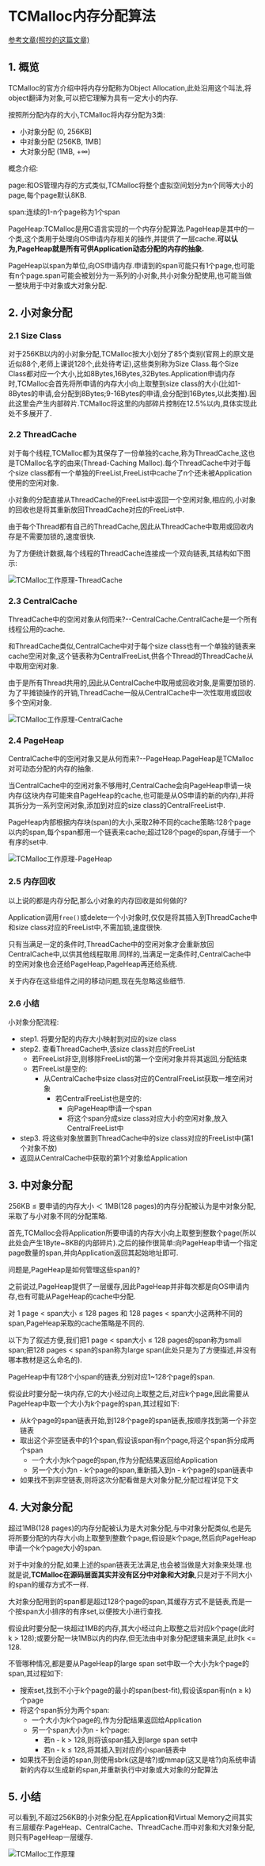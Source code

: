 # TCMalloc内存分配算法

[参考文章(照抄的这篇文章)](https://zhuanlan.zhihu.com/p/51432385)

## 1. 概览

TCMalloc的官方介绍中将内存分配称为Object Allocation,此处沿用这个叫法,将object翻译为对象,可以把它理解为具有一定大小的内存.

按照所分配内存的大小,TCMalloc将内存分配为3类:

- 小对象分配 (0, 256KB]
- 中对象分配 (256KB, 1MB]
- 大对象分配 (1MB, +∞)

概念介绍:

page:和OS管理内存的方式类似,TCMalloc将整个虚拟空间划分为n个同等大小的page,每个page默认8KB.

span:连续的1-n个page称为1个span

PageHeap:TCMalloc是用C语言实现的一个内存分配算法.PageHeap是其中的一个类,这个类用于处理向OS申请内存相关的操作,并提供了一层cache.**可以认为,PageHeap就是所有可供Application动态分配的内存的抽象.**

PageHeap以span为单位,向OS申请内存.申请到的span可能只有1个page,也可能有n个page.span可能会被划分为一系列的小对象,共小对象分配使用,也可能当做一整块用于中对象或大对象分配.

## 2. 小对象分配

### 2.1 Size Class

对于256KB以内的小对象分配,TCMalloc按大小划分了85个类别(官网上的原文是近似88个,老师上课说128个,此处待考证),这些类别称为Size Class.每个Size Class都对应一个大小,比如8Bytes,16Bytes,32Bytes.Application申请内存时,TCMalloc会首先将所申请的内存大小向上取整到size class的大小(比如1-8Bytes的申请,会分配到8Bytes;9-16Bytes的申请,会分配到16Bytes,以此类推).因此这里会产生内部碎片.TCMalloc将这里的内部碎片控制在12.5%以内,具体实现此处不多展开了.

### 2.2 ThreadCache

对于每个线程,TCMalloc都为其保存了一份单独的cache,称为ThreadCache,这也是TCMalloc名字的由来(Thread-Caching Malloc).每个ThreadCache中对于每个size class都有一个单独的FreeList,FreeList中cache了n个还未被Application使用的空闲对象.

小对象的分配直接从ThreadCache的FreeList中返回一个空闲对象,相应的,小对象的回收也是将其重新放回ThreadCache对应的FreeList中.

由于每个Thread都有自己的ThreadCache,因此从ThreadCache中取用或回收内存是不需要加锁的,速度很快.

为了方便统计数据,每个线程的ThreadCache连接成一个双向链表,其结构如下图示:

![TCMalloc工作原理-ThreadCache](../img/TCMalloc工作原理-ThreadCache.jpg)

### 2.3 CentralCache

ThreadCache中的空闲对象从何而来?--CentralCache.CentralCache是一个所有线程公用的cache.

和ThreadCache类似,CentralCache中对于每个size class也有一个单独的链表来cache空闲对象,这个链表称为CentralFreeList,供各个Thread的ThreadCache从中取用空闲对象.

由于是所有Thread共用的,因此从CentralCache中取用或回收对象,是需要加锁的.为了平摊锁操作的开销,ThreadCache一般从CentralCache中一次性取用或回收多个空闲对象.

![TCMalloc工作原理-CentralCache](../img/TCMalloc工作原理-CentralCache.jpg)

### 2.4 PageHeap

CentralCache中的空闲对象又是从何而来?--PageHeap.PageHeap是TCMalloc对可动态分配的内存的抽象.

当CentralCache中的空闲对象不够用时,CentralCache会向PageHeap申请一块内存(这块内存可能来自PageHeap的cache,也可能是从OS申请的新的内存),并将其拆分为一系列空闲对象,添加到对应的size class的CentralFreeList中.

PageHeap内部根据内存块(span)的大小,采取2种不同的cache策略:128个page以内的span,每个span都用一个链表来cache;超过128个page的span,存储于一个有序的set中.

![TCMalloc工作原理-PageHeap](../img/TCMalloc工作原理-PageHeap.jpg)

### 2.5 内存回收

以上说的都是内存分配,那么小对象的内存回收是如何做的?

Application调用`free()`或delete一个小对象时,仅仅是将其插入到ThreadCache中和size class对应的FreeList中,不需加锁,速度很快.

只有当满足一定的条件时,ThreadCache中的空闲对象才会重新放回CentralCache中,以供其他线程取用.同样的,当满足一定条件时,CentralCache中的空闲对象也会还给PageHeap,PageHeap再还给系统.

关于内存在这些组件之间的移动问题,现在先忽略这些细节.

### 2.6 小结

小对象分配流程:

- step1. 将要分配的内存大小映射到对应的size class
- step2. 查看ThreadCache中,该size class对应的FreeList
	- 若FreeList非空,则移除FreeList的第一个空闲对象并将其返回,分配结束
	- 若FreeList是空的:
		- 从CentralCache中size class对应的CentralFreeList获取一堆空闲对象
			- 若CentralFreeList也是空的:
				- 向PageHeap申请一个span
				- 将这个span分成size class对应大小的空闲对象,放入CentralFreeList中
- step3. 将这些对象放置到ThreadCache中的size class对应的FreeList中(第1个对象不放)
- 返回从CentralCache中获取的第1个对象给Application

## 3. 中对象分配

256KB ≤ 要申请的内存大小 ＜ 1MB(128 pages)的内存分配被认为是中对象分配,采取了与小对象不同的分配策略.

首先,TCMalloc会将Application所要申请的内存大小向上取整到整数个page(所以此处会产生1Byte~8KB的内部碎片).之后的操作很简单:向PageHeap申请一个指定page数量的span,并向Application返回其起始地址即可.

问题是,PageHeap是如何管理这些span的?

之前说过,PageHeap提供了一层缓存,因此PageHeap并非每次都是向OS申请内存,也有可能从PageHeap的cache中分配.

对 1 page < span大小 ≤ 128 pages 和 128 pages < span大小这两种不同的span,PageHeap采取的cache策略是不同的.

以下为了叙述方便,我们把1 page < span大小 ≤ 128 pages的span称为small span;把128 pages < span的span称为large span(此处只是为了方便描述,并没有哪本教材是这么命名的).

PageHeap中有128个小span的链表,分别对应1~128个page的span.

假设此时要分配一块内存,它的大小经过向上取整之后,对应k个page,因此需要从PageHeap中取一个大小为k个page的span,其过程如下:

- 从k个page的span链表开始,到128个page的span链表,按顺序找到第一个非空链表
- 取出这个非空链表中的1个span,假设该span有n个page,将这个span拆分成两个span
	- 一个大小为k个page的span,作为分配结果返回给Application
	- 另一个大小为n - k个page的span,重新插入到n - k个page的span链表中
- 如果找不到非空链表,则将这次分配看做是大对象分配,分配过程详见下文

## 4. 大对象分配

超过1MB(128 pages)的内存分配被认为是大对象分配,与中对象分配类似,也是先将所要分配的内存大小向上取整到整数个page,假设是k个page,然后向PageHeap申请一个k个page大小的span.

对于中对象的分配,如果上述的span链表无法满足,也会被当做是大对象来处理.也就是说,**TCMalloc在源码层面其实并没有区分中对象和大对象**,只是对于不同大小的span的缓存方式不一样.

大对象分配用到的span都是超过128个page的span,其缓存方式不是链表,而是一个按span大小排序的有序set,以便按大小进行查找.

假设此时要分配一块超过1MB的内存,其大小经过向上取整之后对应k个page(此时k > 128);或要分配一块1MB以内的内存,但无法由中对象分配逻辑来满足,此时k <= 128.

不管哪种情况,都是要从PageHeap的large span set中取一个大小为k个page的span,其过程如下:

- 搜索set,找到不小于k个page的最小的span(best-fit),假设该span有n(n ≥ k)个page
- 将这个span拆分为两个span:
	- 一个大小为k个page的,作为分配结果返回给Application
	- 另一个span大小为n - k个page:
		- 若n - k > 128,则将该span插入到large span set中
		- 若n - k ≤ 128,将其插入到对应的小span链表中
- 如果找不到合适的span,则使用sbrk(这是啥?)或mmap(这又是啥?)向系统申请新的内存以生成新的span,并重新执行中对象或大对象的分配算法

## 5. 小结

可以看到,不超过256KB的小对象分配,在Application和Virtual Memory之间其实有三层缓存:PageHeap、CentralCache、ThreadCache.而中对象和大对象分配,则只有PageHeap一层缓存.

![TCMalloc工作原理](../img/TCMalloc工作原理.jpg)